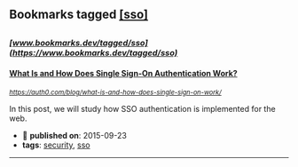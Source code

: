 ## Bookmarks tagged [[sso]](https://www.bookmarks.dev/search?q=[sso])

_<sup><sup>[www.bookmarks.dev/tagged/sso](https://www.bookmarks.dev/tagged/sso)</sup></sup>_
---
#### [What Is and How Does Single Sign-On Authentication Work?](https://auth0.com/blog/what-is-and-how-does-single-sign-on-work/)
_<sup>https://auth0.com/blog/what-is-and-how-does-single-sign-on-work/</sup>_

In this post, we will study how SSO authentication is implemented for the web.
* :calendar: **published on**: 2015-09-23
* **tags**: [security](../tagged/security.md), [sso](../tagged/sso.md)
---
